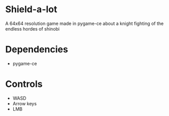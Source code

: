 # Shield-a-lot
A 64x64 resolution game made in pygame-ce about a knight fighting of the endless hordes of shinobi

# Dependencies
- pygame-ce

# Controls
- WASD
- Arrow keys
- LMB
